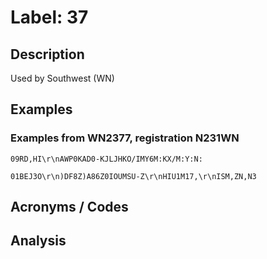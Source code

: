 # Label: 37

## Description

Used by Southwest (WN)

## Examples

### Examples from WN2377, registration N231WN

```
09RD,HI\r\nAWP0KAD0-KJLJHKO/IMY6M:KX/M:Y:N:
```

```
01BEJ3O\r\n)DF8Z)A86Z0IOUMSU-Z\r\nHIU1M17,\r\nISM,ZN,N3
```


## Acronyms / Codes

## Analysis
